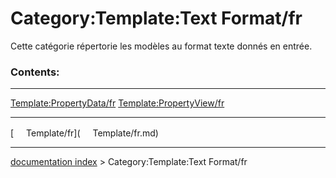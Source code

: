 # Category:Template:Text Format/fr
Cette catégorie répertorie les modèles au format texte donnés en entrée.

### Contents:

  ----------------------------------------------------------------- -----------------------------------------------------------------
  [Template:PropertyData/fr](Template:PropertyData/fr.md)   [Template:PropertyView/fr](Template:PropertyView/fr.md)
  ----------------------------------------------------------------- -----------------------------------------------------------------

[<img src="images/Property.png" style="width:16px"> Template/fr](<img src="images/Property.png" style="width:16px"> Template/fr.md)

---
[documentation index](../README.md) > Category:Template:Text Format/fr
